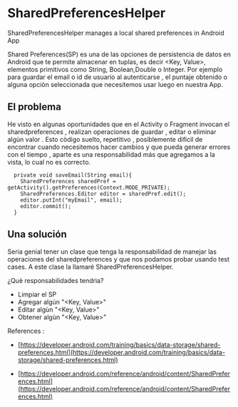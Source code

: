 # SharedPreferencesHelper
SharedPreferencesHelper manages a local shared preferences in Android App

Shared Preferences(SP) es una de las opciones de persistencia de datos en Android que te permite almacenar  en tuplas, es decir <Key, Value>, elementos  primitivos como String, Boolean,Double o  Integer. Por ejemplo para guardar el email o id de usuario al autenticarse , el puntaje obtenido o alguna opciòn seleccionada que necesitemos usar luego en nuestra App.

## El problema

He visto en algunas oportunidades que en el Activity o Fragment invocan el sharedpreferences , realizan operaciones de  guardar , editar o eliminar algùn valor . Esto  còdigo suelto, repetitivo , posiblemente difícil de encontrar cuando necesitemos hacer cambios y  que pueda generar errores con el tiempo , aparte es una  responsabilidad más que agregamos a la vista, lo cual no es correcto.

```
  private void saveEmail(String email){
    SharedPreferences sharedPref = getActivity().getPreferences(Context.MODE_PRIVATE);
    SharedPreferences.Editor editor = sharedPref.edit();
    editor.putInt("myEmail", email);
    editor.commit();
  }
```

## Una solución

Seria genial tener un clase que tenga la responsabilidad de manejar las operaciones del sharedpreferences y que nos podamos probar usando  test cases. A este clase la llamaré SharedPreferencesHelper. 

¿Què responsabilidades tendrìa?
  - Limpiar el SP
  - Agregar algún "<Key, Value>"
  - Editar algùn "<Key, Value>"
  - Obtener algùn "<Key, Value>"


References :

- [https://developer.android.com/training/basics/data-storage/shared-preferences.html](https://developer.android.com/training/basics/data-storage/shared-preferences.html)

- [https://developer.android.com/reference/android/content/SharedPreferences.html](https://developer.android.com/reference/android/content/SharedPreferences.html)
